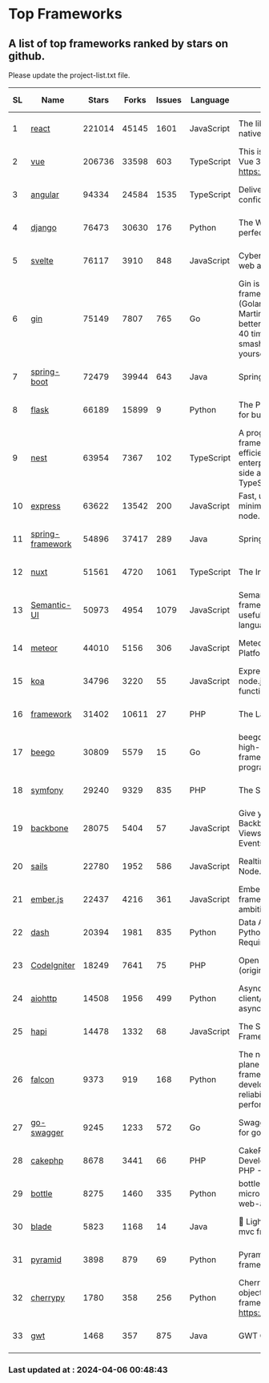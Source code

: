 # Top Frameworks
## A list of top frameworks ranked by stars on github.  
Please update the project-list.txt file.

| SL| Name  | Stars| Forks| Issues | Language | Description | Last Commit |
| --| ------| -----| ---- | ------ | -------- | ----------- | ----------- |
| 1 | [react](https://github.com/facebook/react) | 221014 | 45145 | 1601 | JavaScript | The library for web and native user interfaces. | 2024-04-05 18:32:18 |
| 2 | [vue](https://github.com/vuejs/vue) | 206736 | 33598 | 603 | TypeScript | This is the repo for Vue 2. For Vue 3, go to https://github.com/vuejs/core | 2023-12-31 13:23:55 |
| 3 | [angular](https://github.com/angular/angular) | 94334 | 24584 | 1535 | TypeScript | Deliver web apps with confidence 🚀 | 2024-04-05 18:08:44 |
| 4 | [django](https://github.com/django/django) | 76473 | 30630 | 176 | Python | The Web framework for perfectionists with deadlines. | 2024-04-05 13:13:54 |
| 5 | [svelte](https://github.com/sveltejs/svelte) | 76117 | 3910 | 848 | JavaScript | Cybernetically enhanced web apps | 2024-04-05 19:56:06 |
| 6 | [gin](https://github.com/gin-gonic/gin) | 75149 | 7807 | 765 | Go | Gin is a HTTP web framework written in Go (Golang). It features a Martini-like API with much better performance -- up to 40 times faster. If you need smashing performance, get yourself some Gin. | 2024-04-02 10:57:22 |
| 7 | [spring-boot](https://github.com/spring-projects/spring-boot) | 72479 | 39944 | 643 | Java | Spring Boot | 2024-04-05 16:11:45 |
| 8 | [flask](https://github.com/pallets/flask) | 66189 | 15899 | 9 | Python | The Python micro framework for building web applications. | 2024-02-12 20:50:45 |
| 9 | [nest](https://github.com/nestjs/nest) | 63954 | 7367 | 102 | TypeScript | A progressive Node.js framework for building efficient, scalable, and enterprise-grade server-side applications with TypeScript/JavaScript 🚀 | 2024-03-28 07:38:55 |
| 10 | [express](https://github.com/expressjs/express) | 63622 | 13542 | 200 | JavaScript | Fast, unopinionated, minimalist web framework for node. | 2024-04-04 11:01:35 |
| 11 | [spring-framework](https://github.com/spring-projects/spring-framework) | 54896 | 37417 | 289 | Java | Spring Framework | 2024-04-05 16:05:37 |
| 12 | [nuxt](https://github.com/nuxt/nuxt) | 51561 | 4720 | 1061 | TypeScript | The Intuitive Vue Framework. | 2024-04-05 22:52:19 |
| 13 | [Semantic-UI](https://github.com/Semantic-Org/Semantic-UI) | 50973 | 4954 | 1079 | JavaScript | Semantic is a UI component framework based around useful principles from natural language. | 2023-01-11 17:05:32 |
| 14 | [meteor](https://github.com/meteor/meteor) | 44010 | 5156 | 306 | JavaScript | Meteor, the JavaScript App Platform | 2024-04-04 14:37:03 |
| 15 | [koa](https://github.com/koajs/koa) | 34796 | 3220 | 55 | JavaScript | Expressive middleware for node.js using ES2017 async functions | 2024-03-30 01:13:23 |
| 16 | [framework](https://github.com/laravel/framework) | 31402 | 10611 | 27 | PHP | The Laravel Framework. | 2024-04-05 14:25:19 |
| 17 | [beego](https://github.com/beego/beego) | 30809 | 5579 | 15 | Go | beego is an open-source, high-performance web framework for the Go programming language. | 2024-04-04 09:17:52 |
| 18 | [symfony](https://github.com/symfony/symfony) | 29240 | 9329 | 835 | PHP | The Symfony PHP framework | 2024-04-05 14:00:38 |
| 19 | [backbone](https://github.com/jashkenas/backbone) | 28075 | 5404 | 57 | JavaScript | Give your JS App some Backbone with Models, Views, Collections, and Events | 2024-03-06 23:22:47 |
| 20 | [sails](https://github.com/balderdashy/sails) | 22780 | 1952 | 586 | JavaScript | Realtime MVC Framework for Node.js | 2024-03-15 15:42:52 |
| 21 | [ember.js](https://github.com/emberjs/ember.js) | 22437 | 4216 | 361 | JavaScript | Ember.js - A JavaScript framework for creating ambitious web applications | 2024-04-04 23:59:22 |
| 22 | [dash](https://github.com/plotly/dash) | 20394 | 1981 | 835 | Python | Data Apps & Dashboards for Python. No JavaScript Required. | 2024-04-03 15:59:23 |
| 23 | [CodeIgniter](https://github.com/bcit-ci/CodeIgniter) | 18249 | 7641 | 75 | PHP | Open Source PHP Framework (originally from EllisLab) | 2024-03-20 03:51:42 |
| 24 | [aiohttp](https://github.com/aio-libs/aiohttp) | 14508 | 1956 | 499 | Python | Asynchronous HTTP client/server framework for asyncio and Python | 2024-04-05 18:23:48 |
| 25 | [hapi](https://github.com/hapijs/hapi) | 14478 | 1332 | 68 | JavaScript | The Simple, Secure Framework Developers Trust | 2024-04-03 20:45:55 |
| 26 | [falcon](https://github.com/falconry/falcon) | 9373 | 919 | 168 | Python | The no-magic web data plane API and microservices framework for Python developers, with a focus on reliability, correctness, and performance at scale. | 2024-04-05 20:33:42 |
| 27 | [go-swagger](https://github.com/go-swagger/go-swagger) | 9245 | 1233 | 572 | Go | Swagger 2.0 implementation for go | 2024-03-30 08:39:37 |
| 28 | [cakephp](https://github.com/cakephp/cakephp) | 8678 | 3441 | 66 | PHP | CakePHP: The Rapid Development Framework for PHP - Official Repository | 2024-04-04 15:55:44 |
| 29 | [bottle](https://github.com/bottlepy/bottle) | 8275 | 1460 | 335 | Python | bottle.py is a fast and simple micro-framework for python web-applications. | 2024-01-03 22:31:48 |
| 30 | [blade](https://github.com/lets-blade/blade) | 5823 | 1168 | 14 | Java | :rocket: Lightning fast and elegant mvc framework for Java8 | 2023-06-16 05:18:49 |
| 31 | [pyramid](https://github.com/Pylons/pyramid) | 3898 | 879 | 69 | Python | Pyramid - A Python web framework | 2024-03-03 23:38:59 |
| 32 | [cherrypy](https://github.com/cherrypy/cherrypy) | 1780 | 358 | 256 | Python | CherryPy is a pythonic, object-oriented HTTP framework.      https://cherrypy.dev | 2024-02-25 03:28:13 |
| 33 | [gwt](https://github.com/gwtproject/gwt) | 1468 | 357 | 875 | Java | GWT Open Source Project | 2024-03-29 17:44:30 |

### Last updated at : 2024-04-06 00:48:43
